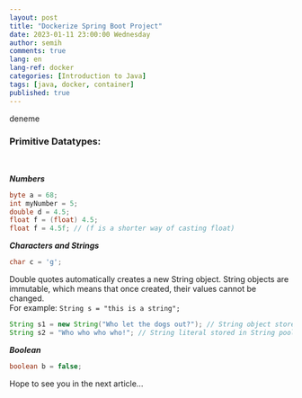 ```yaml
---
layout: post
title: "Dockerize Spring Boot Project"
date: 2023-01-11 23:00:00 Wednesday
author: semih
comments: true
lang: en
lang-ref: docker
categories: [Introduction to Java]
tags: [java, docker, container]
published: true
---
```

deneme
<br/>

### Primitive Datatypes:
<div class="datatable-begin"></div>

<div class="datatable-end"></div>
<br/>

_**Numbers**_

```java
byte a = 68;
int myNumber = 5;
double d = 4.5;
float f = (float) 4.5;
float f = 4.5f; // (f is a shorter way of casting float)
```

_**Characters and Strings**_

```java
char c = 'g';
```

Double quotes automatically creates a new String object.
String objects are immutable, which means that once created, their values cannot be changed.
<br/>For example: `String s = "this is a string";`


```java
String s1 = new String("Who let the dogs out?"); // String object stored in heap memory
String s2 = "Who who who who!";	// String literal stored in String pool
```

_**Boolean**_

```java
boolean b = false;
```

Hope to see you in the next article...